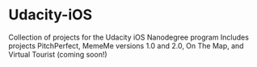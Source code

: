 # Udacity-iOS
Collection of projects for the Udacity iOS Nanodegree program
Includes projects PitchPerfect, MemeMe versions 1.0 and 2.0, On The Map, and Virtual Tourist (coming soon!)
